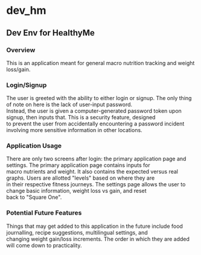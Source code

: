# dev_hm  
## Dev Env for HealthyMe  

### Overview  
This is an application meant for general macro nutrition tracking and weight loss/gain.  

### Login/Signup  
The user is greeted with the ability to either login or signup. The only thing of note on here is the lack of user-input password.  
Instead, the user is given a computer-generated password token upon signup, then inputs that. This is a security feature, designed  
to prevent the user from accidentally encountering a password incident involving more sensitive information in other locations.  

### Application Usage  
There are only two screens after login: the primary application page and settings. The primary application page contains inputs for  
macro nutrients and weight. It also contains the expected versus real graphs. Users are allotted "levels" based on where they are  
in their respective fitness journeys. The settings page allows the user to change basic information, weight loss vs gain, and reset  
back to "Square One".  

### Potential Future Features  
Things that may get added to this application in the future include food journalling, recipe suggestions, multilingual settings, and  
changing weight gain/loss increments. The order in which they are added will come down to practicality.
